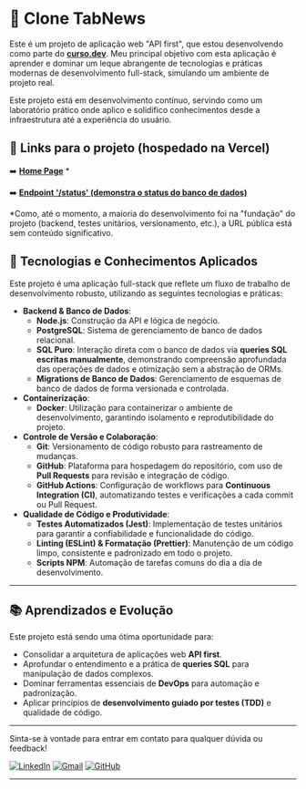 # 📰 Clone TabNews

Este é um projeto de aplicação web "API first", que estou desenvolvendo como parte do **[curso.dev](http://curso.dev)**. Meu principal objetivo com esta aplicação é aprender e dominar um leque abrangente de tecnologias e práticas modernas de desenvolvimento full-stack, simulando um ambiente de projeto real.

Este projeto está em desenvolvimento contínuo, servindo como um laboratório prático onde aplico e solidifico conhecimentos desde a infraestrutura até a experiência do usuário.

## 🔗 Links para o projeto (hospedado na Vercel) 

➡️ **[Home Page](http://rodrigons.com.br)** *

➡️ **[Endpoint '/status' (demonstra o status do banco de dados)](http://rodrigons.com.br/api/v1/status)**

*Como, até o momento, a maioria do desenvolvimento foi na "fundação" do projeto (backend, testes unitários, versionamento, etc.), a URL pública está sem conteúdo significativo.

## 🚀 Tecnologias e Conhecimentos Aplicados

Este projeto é uma aplicação full-stack que reflete um fluxo de trabalho de desenvolvimento robusto, utilizando as seguintes tecnologias e práticas:

* **Backend & Banco de Dados**:
    * **Node.js**: Construção da API e lógica de negócio.
    * **PostgreSQL**: Sistema de gerenciamento de banco de dados relacional.
    * **SQL Puro**: Interação direta com o banco de dados via **queries SQL escritas manualmente**, demonstrando compreensão aprofundada das operações de dados e otimização sem a abstração de ORMs.
    * **Migrations de Banco de Dados**: Gerenciamento de esquemas de banco de dados de forma versionada e controlada.
* **Containerização**:
    * **Docker**: Utilização para containerizar o ambiente de desenvolvimento, garantindo isolamento e reprodutibilidade do projeto.
* **Controle de Versão e Colaboração**:
    * **Git**: Versionamento de código robusto para rastreamento de mudanças.
    * **GitHub**: Plataforma para hospedagem do repositório, com uso de **Pull Requests** para revisão e integração de código.
    * **GitHub Actions**: Configuração de workflows para **Continuous Integration (CI)**, automatizando testes e verificações a cada commit ou Pull Request.
* **Qualidade de Código e Produtividade**:
    * **Testes Automatizados (Jest)**: Implementação de testes unitários para garantir a confiabilidade e funcionalidade do código.
    * **Linting (ESLint) & Formatação (Prettier)**: Manutenção de um código limpo, consistente e padronizado em todo o projeto.
    * **Scripts NPM**: Automação de tarefas comuns do dia a dia de desenvolvimento.

---

## 📚 Aprendizados e Evolução

Este projeto está sendo uma ótima oportunidade para:

* Consolidar a arquitetura de aplicações web **API first**.
* Aprofundar o entendimento e a prática de **queries SQL** para manipulação de dados complexos.
* Dominar ferramentas essenciais de **DevOps** para automação e padronização.
* Aplicar princípios de **desenvolvimento guiado por testes (TDD)** e qualidade de código.

---

Sinta-se à vontade para entrar em contato para qualquer dúvida ou feedback!

[![LinkedIn](https://img.shields.io/badge/LinkedIn-0077B5?style=for-the-badge&logo=linkedin&logoColor=white)](https://www.linkedin.com/in/rodrigo-nunes-siqueira-728a72b1/)
[![Gmail](https://img.shields.io/badge/Gmail-D14836?style=for-the-badge&logo=gmail&logoColor=white)](mailto:dev.rodrigosiqueira@gmail.com)
[![GitHub](https://img.shields.io/badge/GitHub-100000?style=for-the-badge&logo=github&logoColor=white)](https://github.com/RodrigooNS/)

---
